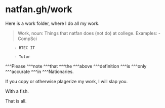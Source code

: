 # natfan.gh/work

Here is a work folder, where I do all my work.

> Work, noun:
	Things that natfan does (not do) at college.
	Examples:
		- CompSci

		- BTEC IT

		- Tutor

^^^Please ^^^note ^^^that ^^^the ^^^above ^^^definition ^^^is ^^^only ^^^accurate ^^^in ^^^Nationaries.

If you copy or otherwise plagerize my work, I will slap you.

With a fish.

That is all.
